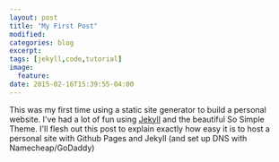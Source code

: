 ```yaml
---
layout: post
title: "My First Post"
modified:
categories: blog
excerpt:
tags: [jekyll,code,tutorial]
image:
  feature:
date: 2015-02-16T15:39:55-04:00
---
```


This was my first time using a static site generator to build a personal website. I've had a lot of fun using [Jekyll](http://jekyllrb) and the beautiful So Simple Theme. I'll flesh out this post to explain exactly how easy it is to host a personal site with Github Pages and Jekyll (and set up DNS with Namecheap/GoDaddy)

